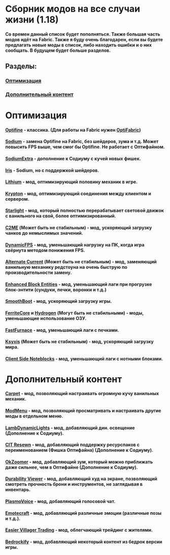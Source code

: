 # Сборник модов на все случаи жизни (1.18)

#### Со времен данный список будет пополняться. Также большая часть модов идёт на Fabric. Также я буду очень благодарен, если вы будете предлагать новые моды в список, либо находить ошибки и о них сообщать. В будущем будет больше разделов.

## Разделы:

### [Оптимизация](https://github.com/bottleofench/my-mods-bestiary#оптимизация-1)
### [Дополнительный контент](https://github.com/bottleofench/my-mods-bestiary#дополнительный-контент-1)

# Оптимизация

#### [Optifine](https://optifine.net/home) - классика. (Для работы на Fabric нужен [OptiFabric](https://www.curseforge.com/minecraft/mc-mods/optifabric))
#### [Sodium](https://modrinth.com/mod/sodium) - замена Optifine на Fabric, без шейдеров, зума и т.д. Может повысить FPS выше, чем смог бы Optifine. Не работает с Оптифайном.
#### [SodiumExtra](https://modrinth.com/mod/sodium-extra) - дополнение к Содиуму с кучей новых фишек.
#### [Iris](https://modrinth.com/mod/iris) - Sodium, но с поддержкой шейдеров.
#### [Lithium](https://modrinth.com/mod/lithium) - мод, оптимизирующий половину механик в игре.
#### [Krypton](https://modrinth.com/mod/krypton) - мод, оптимизирующий соединения между клиентом и сервером.
#### [Starlight](https://github.com/PaperMC/Starlight) - мод, который полностью перерабатывает световой движок с ванильного на свой, более оптимизированный.
#### [C2ME](https://modrinth.com/mod/c2me-fabric) (Может быть не стабильным) - мод, ускоряющий загрузку чанков до немыслимых значений.
#### [DynamicFPS](https://modrinth.com/mod/dynamic-fps) - мод, уменьшающий нагрузку на ПК, когда игра свёрнута методом понижения FPS.
#### [Alternate Current](https://modrinth.com/mod/alternate-current) (Может быть не стабильным)  - мод, заменяющий ванильную механику редстоуна на очень быструю по производительности замену.
#### [Enhanced Block Entities](https://modrinth.com/mod/OVuFYfre) - мод, уменьшающий лаги при прогрузке блок-энтити (сундуки, печки, воронки и т.д.)
#### [SmoothBoot](https://modrinth.com/mod/smoothboot-fabric) - мод, ускоряющий загрузку игры.
#### [FerriteCore](https://modrinth.com/mod/ferrite-core) и [Hydrogen](https://modrinth.com/mod/hydrogen) (Могут быть не стабильными) - моды, уменьшающие использование ОЗУ.
#### [FastFurnace](https://www.curseforge.com/minecraft/mc-mods/fast-furnace-for-fabric) - мод, уменьшающий лаги с печками.
#### [Ksyxis](https://www.curseforge.com/minecraft/mc-mods/ksyxis) (Может быть не стабильным) - мод, ускоряющий загрузку мира.
#### [Client Side Noteblocks](https://www.curseforge.com/minecraft/mc-mods/client-side-noteblocks) - мод, уменьшающий лаги с нотными блоками.

# Дополнительный контент

#### [Carpet](https://www.curseforge.com/minecraft/mc-mods/carpet) - мод, позволяющий настраивать огромную кучу ванильных механик.
#### [ModMenu](https://modrinth.com/mod/modmenu) - мод, позволяющий просматривать и настраивать другие моды в отдельном меню.
#### [LambDynamicLights](https://modrinth.com/mod/lambdynamiclights) - мод, добавляющий дин. освещение (Дополнение к Содиуму).
#### [CIT Resewn](https://modrinth.com/mod/cit-resewn) - мод, добавляющий поддержку ресурспаков с переименованием (Фишка Оптифайна) (Дополнение к Содиуму).
#### [OkZoomer](https://modrinth.com/mod/ok-zoomer) - мод, добавляющий зум, который можно приближать даже сильнее, чем в Оптифайне (Дополнение к Содиуму).
#### [Durability Viewer](https://modrinth.com/mod/durabilityviewer) - мод, добавляющий худ на экране, позволяющий смотреть прочность брони и инструментов, не заглядывая в инвентарь.
#### [PlasmoVoice](https://modrinth.com/mod/plasmo-voice) - мод, добавляющий голосовой чат.
#### [Emotecraft](https://modrinth.com/mod/emotecraft) - мод, добавляющий различные эмоции (различные позы и т.д.).
#### [Easier Villager Trading](https://modrinth.com/mod/easiervillagertrading) - мод, облегчающий трейдинг с жителями.
#### [Bedrockify](https://modrinth.com/mod/bedrockIfy) - мод, добавляющий некоторый контент из бедрок версии игры.
